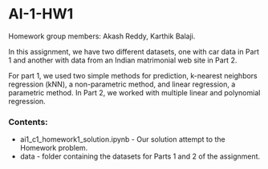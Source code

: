 # AI-1-HW1
Homework group members: Akash Reddy, Karthik Balaji.

In this assignment, we have two different datasets, one with car data in Part 1 and another with data from an Indian matrimonial web site in Part 2.

For part 1, we used two simple methods for prediction, k-nearest neighbors regression (kNN), a non-parametric method, and linear regression, a parametric method. In Part 2, we worked with multiple linear and polynomial regression.

### Contents:
- ai1_c1_homework1_solution.ipynb - Our solution attempt to the Homework problem.
- data - folder containing the datasets for Parts 1 and 2 of the assignment.
